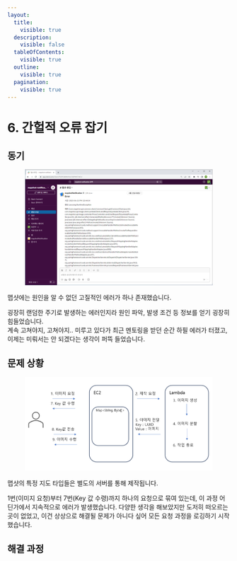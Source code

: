 ```yaml
---
layout:
  title:
    visible: true
  description:
    visible: false
  tableOfContents:
    visible: true
  outline:
    visible: true
  pagination:
    visible: true
---
```


# 6. 간헐적 오류 잡기

## 동기

<figure><img src="../.gitbook/assets/image (15).png" alt=""><figcaption></figcaption></figure>

맵샷에는 원인을 알 수 없던 고질적인 에러가 하나 존재했습니다.

굉장히 랜덤한 주기로 발생하는 에러인지라 원인 파악, 발생 조건 등 정보를 얻기 굉장히 힘들었습니다.\
계속 고쳐야지, 고쳐야지.. 미루고 있다가 최근 멘토링을 받던 순간 하필 에러가 터졌고, 이제는 미뤄서는 안 되겠다는 생각이 퍼뜩 들었습니다.

## 문제 상황

<figure><img src="../.gitbook/assets/image (2).png" alt=""><figcaption></figcaption></figure>

맵샷의 특정 지도 타입들은 별도의 서버를 통해 제작됩니다.

1번(이미지 요청)부터 7번(Key 값 수령)까지 하나의 요청으로 묶여 있는데, 이 과정 어딘가에서 지속적으로 에러가 발생했습니다. 다양한 생각을 해보았지만 도저히 떠오르는 곳이 없었고, 이건 상상으로 해결될 문제가 아니다 싶어 모든 요청 과정을 로깅하기 시작했습니다.

## 해결 과정

